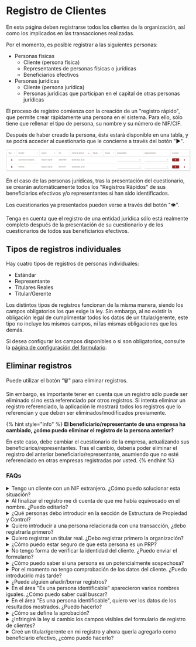 # Registro de Clientes

En esta página deben registrarse todos los clientes de la organización, así como los implicados en las transacciones realizadas.

Por el momento, es posible registrar a las siguientes personas:

* Personas físicas&#x20;
  * Cliente (persona física)
  * Representantes de personas físicas o jurídicas
  * Beneficiarios efectivos
* Personas jurídicas
  * Cliente (persona jurídica)
  * Personas jurídicas que participan en el capital de otras personas jurídicas

El proceso de registro comienza con la creación de un "registro rápido", que permite crear rápidamente una persona en el sistema. Para ello, sólo tiene que rellenar el tipo de persona, su nombre y su número de NIF/CIF.

Después de haber creado la persona, ésta estará disponible en una tabla, y se podrá acceder al cuestionario que le concierne a través del botón "▶".

![Tabla de clientes](../../.gitbook/assets/registo-de-clientes.jpg)

En el caso de las personas jurídicas, tras la presentación del cuestionario, se crearán automáticamente todos los "Registros Rápidos" de sus beneficiarios efectivos y/o representantes si han sido identificados.

Los cuestionarios ya presentados pueden verse a través del botón "👁".&#x20;

Tenga en cuenta que el registro de una entidad jurídica sólo está realmente completo después de la presentación de su cuestionario y de los cuestionarios de todos sus beneficiarios efectivos.

## Tipos de registros individuales

Hay cuatro tipos de registros de personas individuales:&#x20;

* Estándar&#x20;
* Representante&#x20;
* Titulares Reales
* Titular/Gerente

Los distintos tipos de registros funcionan de la misma manera, siendo los campos obligatorios los que exige la ley. Sin embargo, al no existir la obligación legal de cumplimentar todos los datos de un titular/gerente, este tipo no incluye los mismos campos, ni las mismas obligaciones que los demás.&#x20;

Si desea configurar los campos disponibles o si son obligatorios, consulte la [página de configuración del formulario](../registo-de-transacoes/configuracion-del-formulario.md).

## Eliminar registros

Puede utilizar el botón “🗑️" para eliminar registros.&#x20;

Sin embargo, es importante tener en cuenta que un registro sólo puede ser eliminado si no está referenciado por otros registros. Si intenta eliminar un registro referenciado, la aplicación le mostrará todos los registros que lo referencian y que deben ser eliminados/modificados previamente.

{% hint style="info" %}
**El beneficiario/representante de una empresa ha cambiado, ¿cómo puedo eliminar el registro de la persona anterior?**

En este caso, debe cambiar el cuestionario de la empresa, actualizando sus beneficiarios/representantes. Tras el cambio, debería poder eliminar el registro del anterior beneficiario/representante, asumiendo que no esté referenciado en otras empresas registradas por usted.
{% endhint %}

### FAQs

<details>

<summary>Tengo un cliente con un NIF extranjero. ¿Cómo puedo solucionar esta situación?</summary>

Para considerar válido el registro, antes del NIF, introduzca las letras correspondientes al dominio del país. Por ejemplo, si el número de identificación fiscal se refiere a Francia, debe introducir: "FR555555555"

</details>

<details>

<summary>Al finalizar el registro me di cuenta de que me había equivocado en el nombre. ¿Puedo editarlo?</summary>

No, no puede editar el nombre de un cliente que ya ha creado. Si se ha equivocado, tendrá que eliminar el registro y volver a registrar al cliente con los datos correctos.

</details>

<details>

<summary>¿Qué personas debo introducir en la sección de Estructura de Propiedad y Control?</summary>

Según la Ley Ley 10/2010 de 28 de abril de prevención del blanqueo de capitales y de la financiación del terrorismo “la persona o personas físicas que en último término posean o controlen, directa o indirectamente, un porcentaje superior al 25 por ciento del capital o de los derechos de voto de una persona jurídica, o que por otros medios ejerzan el control, directo o indirecto, de una persona jurídica.”&#x20;

Tenga en cuenta que, si identifica a titulares de participaciones en el capital y de derechos de voto inferiores al 25%, la solicitud le obligará a recoger los elementos de identificación a los que se refiere la ley.&#x20;

</details>

<details>

<summary>Quiero introducir a una persona relacionada con una transacción, ¿debo registrarla primero?</summary>

Siempre es el cliente el que elige si se registra primero o no.&#x20;

Si quiere empezar registrando la transacción, puede asociar a una persona existente como comprador, vendedor o representante o crear una nueva. En este último caso, el registro se crea automáticamente y sólo tiene que completar los datos que faltan.&#x20;

</details>

<details>

<summary>Quiero registrar un titular real. ¿Debo registrar primero la organización?</summary>

La decisión de registrar o no primero a la organización o al cliente individual siempre depende del cliente.&#x20;

Si desea registrar primero la organización, puede, en el mismo registro, asociar a una persona existente como representante, titular o titular real, o crear una nueva. En este último caso, el registro se crea automáticamente, requiriendo únicamente completar los datos que faltan.&#x20;

</details>

<details>

<summary>¿Cómo puedo estar seguro de que esta persona es un PRP?</summary>

Para asegurarse de que la persona es un PRP, basta con comprobar el registro del cliente. Sugerirá nombres con cierto grado de similitud como en el menú de validación.

</details>

<details>

<summary>No tengo forma de verificar la identidad del cliente. ¿Puedo enviar el formulario?</summary>

No. Para enviar el formulario, debe introducir el nombre y subir un documento de identificación válido (DNI, NIF, NIE, Pasaporte, Permiso de Residencia, Certificado de Nacimiento), o realizar una autenticación electrónica.

</details>

<details>

<summary>¿Cómo puedo saber si una persona es un potencialmente sospechosa?</summary>

El análisis de la sospecha lo realiza el cliente, o según lo definido en la lista de sospechas.

</details>

<details>

<summary>Por el momento no tengo comprobación de los datos del cliente. ¿Puedo introducirlo más tarde?</summary>

Sí, siempre que no envíe el registro. Para que el registro esté completo debe introducir la comprobación de los datos.&#x20;

También puede configurar su registro para que no requiera la comprobación de datos. Para ello, consulte nuestra pestaña "Configuración del formulario de Registro de clientes".&#x20;

</details>

<details>

<summary>¿Puede alguien añadir/borrar registros?</summary>

No. Es el responsable de la organización quien gestiona los usuarios de la plataforma (independientemente de la categoría).&#x20;

Por lo tanto, sólo las personas autorizadas por la organización pueden acceder y utilizar el registro de clientes. Todas las acciones realizadas se registran en el historial.&#x20;

</details>

<details>

<summary>En el área "Es una persona identificable" aparecieron varios nombres iguales. ¿Cómo puedo saber cuál buscar?</summary>

Los resultados se sugieren por la similitud del nombre. Todos los nombres que componen el nombre inscrito en el registro deben estar también en nombre de la persona identificable.&#x20;

La plataforma le propone hasta 25 nombres con diferentes grados de similitud. A partir de ahí es importante comprobar cuál es el que se busca.&#x20;

</details>

<details>

<summary>En el área "Es una persona identificable", quiero ver los datos de los resultados mostrados. ¿Puedo hacerlo?</summary>

Sí, si adquiere el menú de validación. Si tiene acceso a este menú y su registro le muestra resultados compatibles con el nombre que ha introducido, verá una lista de nombres acompañada de un icono del ojo. Puede pulsar el botón del ojo y consultar todos los datos relativos a esa persona y comprobar que se trata de la persona correcta.

</details>

<details>

<summary>¿Cómo se define la aprobación?</summary>

La aprobación siempre la define usted.

</details>

<details>

<summary>¿Infringiré la ley si cambio los campos visibles del formulario de registro de clientes?</summary>

PEPData permite a cada cliente personalizar sus formularios en función de la información de que disponga, evitando así que los formularios de la plataforma queden incompletos y sin riesgo atribuido. &#x20;

A medida que vaya recopilando más información sobre sus clientes, podrá añadir los nuevos campos de información como obligatorios a sus formularios.&#x20;

Para saber más sobre esta personalización, consulte "Configuración de formularios de registro de clientes".&#x20;

</details>

<details>

<summary>Creé un titular/gerente en mi registro y ahora quería agregarlo como beneficiario efectivo, ¿cómo puedo hacerlo?</summary>

El tipo de registro titular/gerente es un registro más simplificado y con menos campos ya que no existe obligación legal de completarlos en detalle. Sin embargo, en el caso de un titular real, esta obligación existe. Por lo tanto, debe eliminar su registro creado como titular/gerente y primero crearlo como un registro estándar, de representante o de titular rela. Posteriormente podrás volver a añadir tu registro como titular/gerente de una entidad.

</details>
